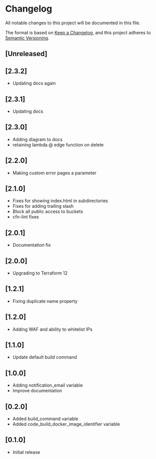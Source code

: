 # Changelog

All notable changes to this project will be documented in this file.

The format is based on [Keep a Changelog](https://keepachangelog.com/en/1.0.0/),
and this project adheres to [Semantic Versioning](https://semver.org/spec/v2.0.0.html).

## [Unreleased]

## [2.3.2]
* Updating docs again

## [2.3.1]
* Updating docs

## [2.3.0]
* Adding diagram to docs
* retaining lambda @ edge function on delete

## [2.2.0]
* Making custom error pages a parameter

## [2.1.0]
* Fixes for showing index.html in subdirectories
* Fixes for adding trailing slash
* Block all public access to buckets
* cfn-lint fixes

## [2.0.1]
* Documentation fix

## [2.0.0]
* Upgrading to Terraform 12

## [1.2.1]
* Fixing duplicate name property

## [1.2.0]
* Adding WAF and ability to whitelist IPs

## [1.1.0]
* Update default build command

## [1.0.0]

* Adding notification_email variable
* Improve documentation

## [0.2.0]

* Added build_command variable
* Added code_build_docker_image_identifier variable

## [0.1.0]

* Initial release
